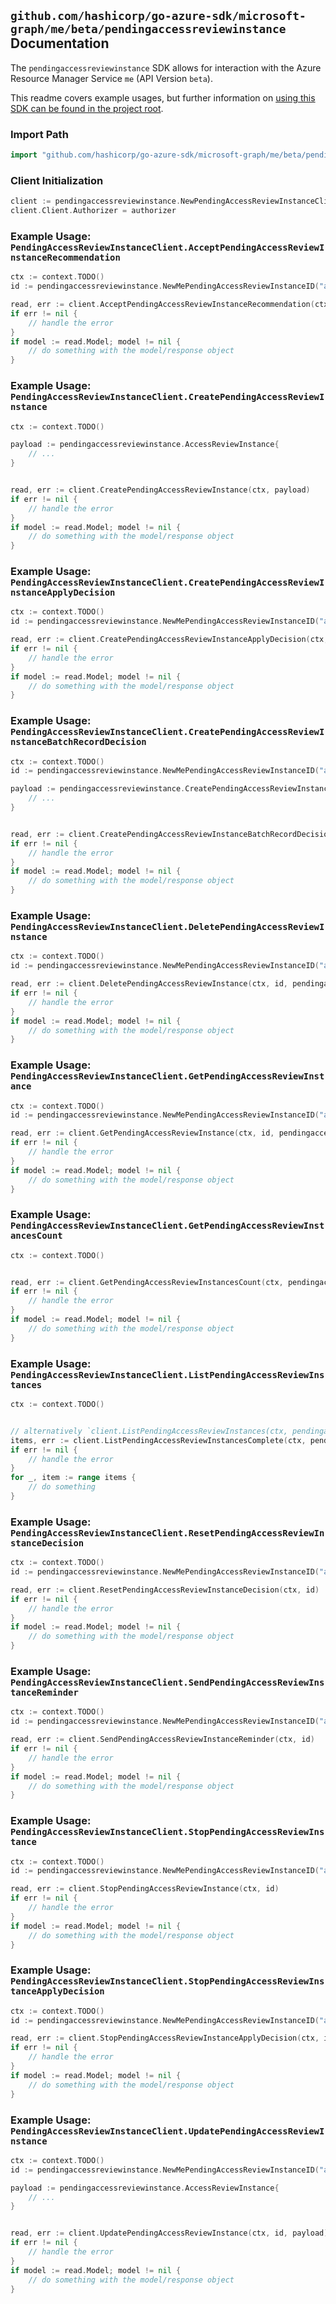 
## `github.com/hashicorp/go-azure-sdk/microsoft-graph/me/beta/pendingaccessreviewinstance` Documentation

The `pendingaccessreviewinstance` SDK allows for interaction with the Azure Resource Manager Service `me` (API Version `beta`).

This readme covers example usages, but further information on [using this SDK can be found in the project root](https://github.com/hashicorp/go-azure-sdk/tree/main/docs).

### Import Path

```go
import "github.com/hashicorp/go-azure-sdk/microsoft-graph/me/beta/pendingaccessreviewinstance"
```


### Client Initialization

```go
client := pendingaccessreviewinstance.NewPendingAccessReviewInstanceClientWithBaseURI("https://management.azure.com")
client.Client.Authorizer = authorizer
```


### Example Usage: `PendingAccessReviewInstanceClient.AcceptPendingAccessReviewInstanceRecommendation`

```go
ctx := context.TODO()
id := pendingaccessreviewinstance.NewMePendingAccessReviewInstanceID("accessReviewInstanceIdValue")

read, err := client.AcceptPendingAccessReviewInstanceRecommendation(ctx, id)
if err != nil {
	// handle the error
}
if model := read.Model; model != nil {
	// do something with the model/response object
}
```


### Example Usage: `PendingAccessReviewInstanceClient.CreatePendingAccessReviewInstance`

```go
ctx := context.TODO()

payload := pendingaccessreviewinstance.AccessReviewInstance{
	// ...
}


read, err := client.CreatePendingAccessReviewInstance(ctx, payload)
if err != nil {
	// handle the error
}
if model := read.Model; model != nil {
	// do something with the model/response object
}
```


### Example Usage: `PendingAccessReviewInstanceClient.CreatePendingAccessReviewInstanceApplyDecision`

```go
ctx := context.TODO()
id := pendingaccessreviewinstance.NewMePendingAccessReviewInstanceID("accessReviewInstanceIdValue")

read, err := client.CreatePendingAccessReviewInstanceApplyDecision(ctx, id)
if err != nil {
	// handle the error
}
if model := read.Model; model != nil {
	// do something with the model/response object
}
```


### Example Usage: `PendingAccessReviewInstanceClient.CreatePendingAccessReviewInstanceBatchRecordDecision`

```go
ctx := context.TODO()
id := pendingaccessreviewinstance.NewMePendingAccessReviewInstanceID("accessReviewInstanceIdValue")

payload := pendingaccessreviewinstance.CreatePendingAccessReviewInstanceBatchRecordDecisionRequest{
	// ...
}


read, err := client.CreatePendingAccessReviewInstanceBatchRecordDecision(ctx, id, payload)
if err != nil {
	// handle the error
}
if model := read.Model; model != nil {
	// do something with the model/response object
}
```


### Example Usage: `PendingAccessReviewInstanceClient.DeletePendingAccessReviewInstance`

```go
ctx := context.TODO()
id := pendingaccessreviewinstance.NewMePendingAccessReviewInstanceID("accessReviewInstanceIdValue")

read, err := client.DeletePendingAccessReviewInstance(ctx, id, pendingaccessreviewinstance.DefaultDeletePendingAccessReviewInstanceOperationOptions())
if err != nil {
	// handle the error
}
if model := read.Model; model != nil {
	// do something with the model/response object
}
```


### Example Usage: `PendingAccessReviewInstanceClient.GetPendingAccessReviewInstance`

```go
ctx := context.TODO()
id := pendingaccessreviewinstance.NewMePendingAccessReviewInstanceID("accessReviewInstanceIdValue")

read, err := client.GetPendingAccessReviewInstance(ctx, id, pendingaccessreviewinstance.DefaultGetPendingAccessReviewInstanceOperationOptions())
if err != nil {
	// handle the error
}
if model := read.Model; model != nil {
	// do something with the model/response object
}
```


### Example Usage: `PendingAccessReviewInstanceClient.GetPendingAccessReviewInstancesCount`

```go
ctx := context.TODO()


read, err := client.GetPendingAccessReviewInstancesCount(ctx, pendingaccessreviewinstance.DefaultGetPendingAccessReviewInstancesCountOperationOptions())
if err != nil {
	// handle the error
}
if model := read.Model; model != nil {
	// do something with the model/response object
}
```


### Example Usage: `PendingAccessReviewInstanceClient.ListPendingAccessReviewInstances`

```go
ctx := context.TODO()


// alternatively `client.ListPendingAccessReviewInstances(ctx, pendingaccessreviewinstance.DefaultListPendingAccessReviewInstancesOperationOptions())` can be used to do batched pagination
items, err := client.ListPendingAccessReviewInstancesComplete(ctx, pendingaccessreviewinstance.DefaultListPendingAccessReviewInstancesOperationOptions())
if err != nil {
	// handle the error
}
for _, item := range items {
	// do something
}
```


### Example Usage: `PendingAccessReviewInstanceClient.ResetPendingAccessReviewInstanceDecision`

```go
ctx := context.TODO()
id := pendingaccessreviewinstance.NewMePendingAccessReviewInstanceID("accessReviewInstanceIdValue")

read, err := client.ResetPendingAccessReviewInstanceDecision(ctx, id)
if err != nil {
	// handle the error
}
if model := read.Model; model != nil {
	// do something with the model/response object
}
```


### Example Usage: `PendingAccessReviewInstanceClient.SendPendingAccessReviewInstanceReminder`

```go
ctx := context.TODO()
id := pendingaccessreviewinstance.NewMePendingAccessReviewInstanceID("accessReviewInstanceIdValue")

read, err := client.SendPendingAccessReviewInstanceReminder(ctx, id)
if err != nil {
	// handle the error
}
if model := read.Model; model != nil {
	// do something with the model/response object
}
```


### Example Usage: `PendingAccessReviewInstanceClient.StopPendingAccessReviewInstance`

```go
ctx := context.TODO()
id := pendingaccessreviewinstance.NewMePendingAccessReviewInstanceID("accessReviewInstanceIdValue")

read, err := client.StopPendingAccessReviewInstance(ctx, id)
if err != nil {
	// handle the error
}
if model := read.Model; model != nil {
	// do something with the model/response object
}
```


### Example Usage: `PendingAccessReviewInstanceClient.StopPendingAccessReviewInstanceApplyDecision`

```go
ctx := context.TODO()
id := pendingaccessreviewinstance.NewMePendingAccessReviewInstanceID("accessReviewInstanceIdValue")

read, err := client.StopPendingAccessReviewInstanceApplyDecision(ctx, id)
if err != nil {
	// handle the error
}
if model := read.Model; model != nil {
	// do something with the model/response object
}
```


### Example Usage: `PendingAccessReviewInstanceClient.UpdatePendingAccessReviewInstance`

```go
ctx := context.TODO()
id := pendingaccessreviewinstance.NewMePendingAccessReviewInstanceID("accessReviewInstanceIdValue")

payload := pendingaccessreviewinstance.AccessReviewInstance{
	// ...
}


read, err := client.UpdatePendingAccessReviewInstance(ctx, id, payload)
if err != nil {
	// handle the error
}
if model := read.Model; model != nil {
	// do something with the model/response object
}
```
